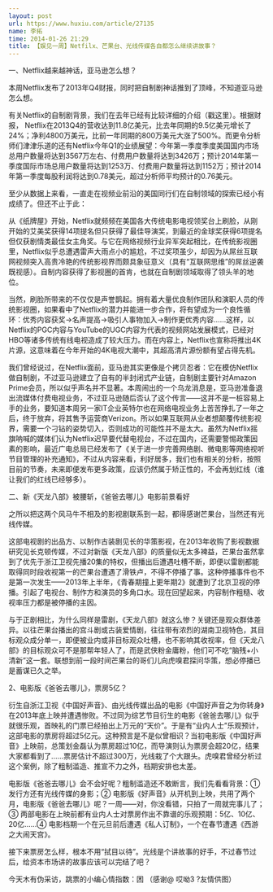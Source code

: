 ```yaml
---
layout: post
url: https://www.huxiu.com/article/27135
name: 李拓
time: 2014-01-26 21:29
title: 【娱见一周】Netfilx、芒果台、光线传媒各自都怎么继续讲故事？
---
```

一、Netflix越来越神话，亚马逊怎么想？

本周Netflix发布了2013年Q4财报，同时把自制剧神话推到了顶峰，不知道亚马逊怎么想。

有关Netflix的自制剧背景，我们在去年已经有比较详细的介绍（戳这里）。根据财报， Netflix在2013Q4的营收达到11.8亿美元，比去年同期的9.5亿美元增长了24%；净利4800万美元，比前一年同期的800万美元大涨了500%。而更令分析师们津津乐道的还有Netflix今年Q1的业绩展望：今年第一季度季度美国国内市场总用户数量将达到3567万左右、付费用户数量将达到3426万；预计2014年第一季度国际市场总用户数量将达到1253万、付费用户数量将达到1152万；预计2014年第一季度每股利润将达到0.78美元，超过分析师平均预计的0.76美元。

至少从数据上来看，一直走在视频业前沿的美国同行们在自制领域的探索已经小有成绩了。但还不止于此：

从《纸牌屋》开始，Netflix就频频在美国各大传统电影电视领奖台上刷脸，从刚开始的艾美奖获得14项提名但只获得了最佳导演奖，到最近的金球奖获得6项提名但仅获剧情类最佳女主角奖。与它在网络视频行业异军突起相比，在传统影视圈里，Netflix似乎总遭遇雷声大雨点小的尴尬，不过奖项虽少，却因为从屌丝互联网视频突入高贵冷艳的传统影视界而颇具象征意义（具有“互联网思维”的屌丝逆袭既视感）。自制内容获得了影视圈的首肯，也就在自制剧领域取得了领头羊的地位。

当然，刷脸所带来的不仅仅是声誉鹊起。拥有着大量优良制作团队和演职人员的传统影视圈，如果看中了Netflix的潜力并能进一步合作，将有望成为一个良性循环：优秀内容获奖→名声提高→吸引人事物加入→制作更优秀内容……这样，以Netflix的PGC内容与YouTube的UGC内容为代表的视频网站发展模式，已经对HBO等诸多传统有线电视造成了较大压力。而在内容上，Netflix也宣称将推出4K片源，这意味着在今年开始的4K电视大潮中，其超高清片源份额有望占得先机。

我们曾经说过，在Netflix面前，亚马逊其实更像是个拷贝忍者：它在模仿Netflix做自制剧，不过亚马逊建立了自有的半封闭式产业链，自制剧主要针对Amazon Prime会员，所以似乎声名并不显著。本周闹出的一个乌龙消息是，亚马逊准备退出流媒体付费电视业务，不过亚马逊随后否认了这个传言——这并不是一桩容易上手的业务，要知道本周另一家IT企业英特尔也在网络电视业务上苦苦挣扎了一年之后，终于放弃，将其售予运营商Verizon。所以如果互联网从业者想颠覆传统影视界，需要一个刁钻的姿势切入，否则成功的可能性并不是太大。虽然为Netflix摇旗呐喊的媒体们认为Netflix迟早要代替电视台，不过在国内，还需要警惕政策因素的影响，最近广电总局已经发布了《关于进一步完善网络剧、微电影等网络视听节目管理的补充通知》，不过从内容来看，利好居多，我们也有相关的分析，按照目前的节奏，未来即便发布更多政策，应该仍然属于矫正性的，不会再划红线（谁让我们的红线已经够多）。

二、新《天龙八部》被腰斩，《爸爸去哪儿》电影前景看好

之所以把这两个风马牛不相及的影视剧联系到一起，都得感谢芒果台，当然还有光线传媒。

这部电视剧的出品方、以制作古装剧见长的华策影视，在2013年收购了影视数据研究见长克顿传媒，不过对新版《天龙八部》的质量似无太多裨益，芒果台虽然拿到了优先于浙江卫视先播20集的特权，但播出后遭遇吐槽不断，即便以雷剧都能取得同时段收视第一的芒果台遭遇了滑铁卢，不得不停播了事。这种停播事件也不是第一次发生——2013年上半年，《青春期撞上更年期2》就遭到了北京卫视的停播。引起了电视台、制作方和演员的多角口水。现在回望起来，内容制作粗糙、收视率压力都是被停播的主因。

与于正剧相比，为什么同样是雷剧，《天龙八部》就这么惨？关键还是观众群体差异。以往芒果台播出的宫斗剧或古装爱情剧，往往带有浓烈的湖南卫视特色，其目标观众成分单一，即便被业内或非目标观众吐槽，也不影响其收视率，但《天龙八部》的目标观众可不是那帮年轻人了，而是武侠粉金庸粉，他们可不吃“脑残+小清新”这一套。联想到前一段时间芒果台的哥们儿向虎嗅君探问华策，想必停播已是蓄谋已久之举。

2、电影版《爸爸去哪儿》，票房5亿？

衍生自浙江卫视《中国好声音》、由光线传媒出品的电影《中国好声音之为你转身》在2013年底上映并遭遇惨败。不过同为综艺节目衍生的电影《爸爸去哪儿》似乎就很乐观，首映礼的门票已经拍出上万元的“天价”。于是有“业内人士”乐观预计，这部电影的票房将超过5亿元。这种预言是不是似曾相识？当初电影版《中国好声音》上映前，总策划金磊认为票房超过10亿，而导演则认为票房会超20亿，结果大家都看到了……票房估计不超过300万，光线栽了个大跟头。虎嗅君曾经分析过这个案例，除了粗制滥造、推宣不力之外，档期安排也太差。

电影版《爸爸去哪儿》会不会好呢？粗制滥造还不敢断言，我们先看看背景：① 发行方还有光线传媒的身影；② 电影版《好声音》从开机到上映，共用了两个月，电影版《爸爸去哪儿》呢？一周——对，你没看错，只拍了一周就完事儿了；③ 两部电影在上映前都有业内人士对票房作出不靠谱的乐观预期：5亿、10亿、20亿……④ 电影档期一个在元旦前后遭遇《私人订制》，一个在春节遭遇《西游之大闹天宫》。

接下来票房怎么样，根本不用“拭目以待”。光线是个讲故事的好手，不过春节过后，给资本市场讲的故事应该可以完结了吧？

今天木有伪采访，跳票的小编心情指数：困 （感谢@ 哎呦3 ?友情供图）

